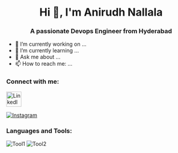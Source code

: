<div align="center">
  
# Hi 👋, I'm Anirudh Nallala

### A passionate Devops Engineer from Hyderabad

</div>

- 🔭 I’m currently working on ...
- 🌱 I’m currently learning ...
- 💬 Ask me about ...
- 📫 How to reach me: ...

### Connect with me:

<div>
  <a href="https://www.linkedin.com/in/anirudhnallala" target="_blank" title="LinkedIn">
    <img src="https://cdn-icons-png.flaticon.com/512/145/145807.png" alt="LinkedIn" width="40" height="40">
  </a>
</div>

[![Instagram](https://img.shields.io/badge/Instagram-Profile-pink)](https://www.instagram.com/yourprofile)

### Languages and Tools:

![Tool1](https://img.shields.io/badge/Tool1-Description-blue)
![Tool2](https://img.shields.io/badge/Tool2-Description-green)
